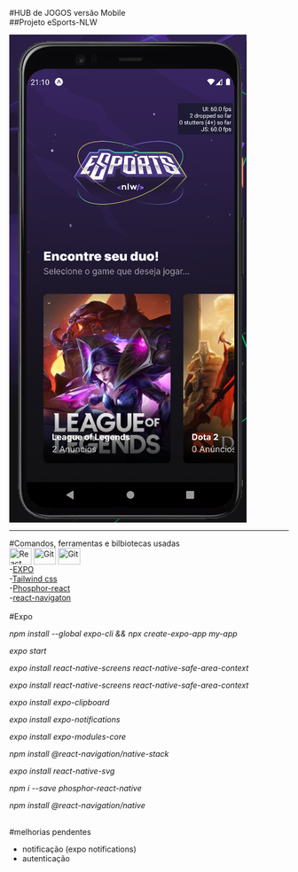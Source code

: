 #HUB de JOGOS versão Mobile<br>
##Projeto eSports-NLW<br>

<img align="center" title="Printscreen" src="https://github.com/ur4sh1/HUB-de-JOGOS---NLW-Rocketseat/blob/main/public/printscreenMobile.png" />
<hr>
#Comandos, ferramentas e bilbiotecas usadas
<div>
<img align="center" title="React" height="30" width="40" src="https://cdn.jsdelivr.net/gh/devicons/devicon/icons/react/react-original.svg" />
<img align="center" title="Git" height="30" width="40" src="https://cdn.jsdelivr.net/gh/devicons/devicon/icons/vscode/vscode-original.svg" />
<img align="center" title="Git" height="30" width="40" src="https://cdn.jsdelivr.net/gh/devicons/devicon/icons/tailwindcss/tailwindcss-original-wordmark.svg" />
</div>
-<a href="https://expo.dev">EXPO</a><br>
-<a href="https://tailwindcss.com">Tailwind css</a><br>
-<a href="https://phosphoricons.com">Phosphor-react</a><br>
-<a href="https://reactnavigation.org">react-navigaton</a><br>
<br>
#Expo
<p><i>npm install --global expo-cli && npx create-expo-app my-app</i></p>
<p><i>expo start</i></p>
<p><i>expo install react-native-screens react-native-safe-area-context</i></p>
<p><i>expo install react-native-screens react-native-safe-area-context</i></p>
<p><i>expo install expo-clipboard</i></p>
<p><i>expo install expo-notifications</i></p>
<p><i>expo install expo-modules-core</i></p>
<p><i>npm install @react-navigation/native-stack</i></p>
<p><i>expo install react-native-svg</i></p>
<p><i>npm i --save phosphor-react-native</i></p>
<p><i>npm install @react-navigation/native</i></p>
<br>
#melhorias pendentes
<ul>
  <li>notificação (expo notifications)</li>
  <li>autenticação</li>
</ul>